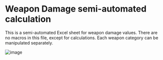 # Weapon Damage semi-automated calculation
This is a semi-automated Excel sheet for weapon damage values. There are no macros in this file, except for calculations. Each weapon category can be manipulated separately.



![image](https://user-images.githubusercontent.com/17122685/161377337-35a389bf-b853-4ddb-84a6-25980c22fc17.png)
